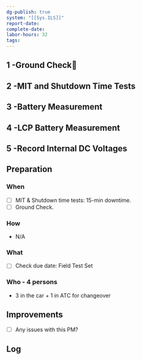 ```yaml
---
dg-publish: true
system: "[[Sys.ILS]]"
report-date: 
complete-date: 
labor-hours: 32
tags:
---
```


## 1 -Ground Check🚗
## 2 -MIT and Shutdown Time Tests
## 3 -Battery Measurement
## 4 -LCP Battery Measurement
## 5 -Record Internal DC Voltages
## Preparation
### When
- [ ] MIT & Shutdown time tests: 15-min downtime. 
- [ ] Ground Check.
### How
- N/A
### What
- [ ] Check due date: Field Test Set
### Who - 4 persons
- 3 in the car + 1 in ATC for changeover

## Improvements
- [ ] Any issues with this PM?

## Log

